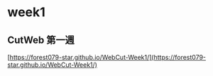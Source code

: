 # week1
 CutWeb 第一週
 --- 
 [https://forest079-star.github.io/WebCut-Week1/](https://forest079-star.github.io/WebCut-Week1/)
